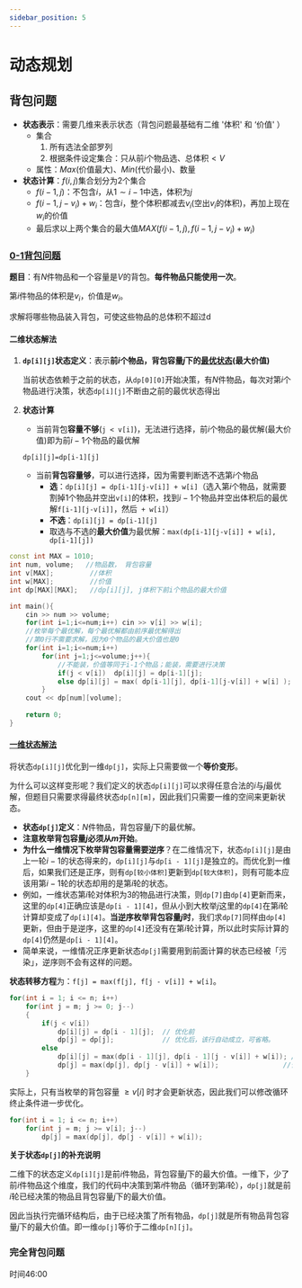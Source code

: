 ```yaml
---
sidebar_position: 5
---
```


# 动态规划

## 背包问题

- **状态表示**：需要几维来表示状态（背包问题最基础有二维 '体积' 和 ‘价值' ）
  - 集合
    1. 所有选法全部罗列
    2. 根据条件设定集合：只从前$i$个物品选、总体积$<V$
  - 属性：$Max$(价值最大)、$Min$(代价最小)、数量
- **状态计算**：$f(i,j)$集合划分为$2$个集合
  - $f(i-1,j)$：不包含$i$，从$1\sim i-1$中选，体积为$j$
  - $f(i-1,j-v_i)+w_i$：包含$i$，整个体积都减去$v_i$(空出$v_i$的体积)，再加上现在$w_i$的价值
  - 最后求以上两个集合的最大值$MAX(f(i-1,j),f(i-1,j-v_i)+w_i)$

### [0-1背包问题](https://www.acwing.com/problem/content/2/)

**题目**：有$N$件物品和一个容量是$V$的背包。**每件物品只能使用一次**。

第$i$件物品的体积是$v_i$，价值是$w_i$。

求解将哪些物品装入背包，可使这些物品的总体积不超过d

#### 二维状态解法

1. **`dp[i][j]`状态定义**：表示**前$i$个物品，背包容量$j$下的<u>最优状态</u>(最大价值)**

   当前状态依赖于之前的状态，从`dp[0][0]`开始决策，有$N$件物品，每次对第$i$个物品进行决策，状态`dp[i][j]`不断由之前的最优状态得出

2. **状态计算**

   - 当前背包**容量不够**(`j < v[i]`)，无法进行选择，前$i$个物品的最优解(最大价值)即为前$i-1$个物品的最优解

   `dp[i][j]=dp[i-1][j]`

   - 当前**背包容量够**，可以进行选择，因为需要判断选不选第$i$个物品
     - **选**：`dp[i][j] = dp[i-1][j-v[i]] + w[i]`（选入第$i$个物品，就需要割掉$1$个物品并空出`v[i]`的体积，找到$i-1$个物品并空出体积后的最优解`f[i-1][j-v[i]]`，然后` + w[i]`）
     - **不选**：`dp[i][j] = dp[i-1][j]`
     - 取选与不选的**最大价值**为最优解：`max(dp[i-1][j-v[i]] + w[i], dp[i-1][j])`

```cpp
const int MAX = 1010;
int num, volume;   //物品数， 背包容量
int v[MAX];         //体积
int w[MAX];         //价值
int dp[MAX][MAX];   //dp[i][j], j体积下前i个物品的最大价值 

int main(){
    cin >> num >> volume;
    for(int i=1;i<=num;i++) cin >> v[i] >> w[i];
    //枚举每个最优解，每个最优解都由前序最优解得出
    //第0行不需要求解，因为0个物品的最大价值也是0
    for(int i=1;i<=num;i++)
        for(int j=1;j<=volume;j++){
            //不能装，价值等同于i-1个物品；能装，需要进行决策
            if(j < v[i])  dp[i][j] = dp[i-1][j];
            else dp[i][j] = max( dp[i-1][j], dp[i-1][j-v[i]] + w[i] );
        }
    cout << dp[num][volume];
    
    return 0;
}
```

#### [一维状态解法](https://www.acwing.com/solution/content/1374/)

将状态`dp[i][j]`优化到一维`dp[j]`，实际上只需要做一个**等价变形**。

为什么可以这样变形呢？我们定义的状态`dp[i][j]`可以求得任意合法的$i$与$j$最优解，但题目只需要求得最终状态`dp[n][m]`，因此我们只需要一维的空间来更新状态。

- **状态`dp[j]`定义**：$N$件物品，背包容量$j$下的最优解。
- **注意枚举背包容量$j$必须从$m$开始**。
- **为什么一维情况下枚举背包容量需要逆序**？在二维情况下，状态`dp[i][j]`是由上一轮$i - 1$的状态得来的，`dp[i][j]`与`dp[i - 1][j]`是独立的。而优化到一维后，如果我们还是正序，则有`dp[较小体积]`更新到`dp[较大体积]`，则有可能本应该用第$i-1$轮的状态却用的是第$i$轮的状态。
- 例如，一维状态第$i$轮对体积为$3$的物品进行决策，则`dp[7]`由`dp[4]`更新而来，这里的`dp[4]`正确应该是`dp[i - 1][4]`，但从小到大枚举$j$这里的`dp[4]`在第$i$轮计算却变成了`dp[i][4]`。**当逆序枚举背包容量$j$时**，我们求`dp[7]`同样由`dp[4]`更新，但由于是逆序，这里的`dp[4]`还没有在第$i$轮计算，所以此时实际计算的`dp[4]`仍然是`dp[i - 1][4]`。
- 简单来说，一维情况正序更新状态`dp[j]`需要用到前面计算的状态已经被「污染」，逆序则不会有这样的问题。

**状态转移方程**为：`f[j] = max(f[j], f[j - v[i]] + w[i]`。

```cpp
for(int i = 1; i <= n; i++) 
    for(int j = m; j >= 0; j--)
    {
        if(j < v[i]) 
            dp[i][j] = dp[i - 1][j];  // 优化前
            dp[j] = dp[j];            // 优化后，该行自动成立，可省略。
        else    
            dp[i][j] = max(dp[i - 1][j], dp[i - 1][j - v[i]] + w[i]); //优化前
            dp[j] = max(dp[j], dp[j - v[i]] + w[i]);                //优化后
    } 
```

实际上，只有当枚举的背包容量 $\geq v[i]$ 时才会更新状态，因此我们可以修改循环终止条件进一步优化。

```cpp
for(int i = 1; i <= n; i++)
    for(int j = m; j >= v[i]; j--)  
       	dp[j] = max(dp[j], dp[j - v[i]] + w[i]);
```

**关于状态`dp[j]`的补充说明**

二维下的状态定义`dp[i][j]`是前$i$件物品，背包容量$j$下的最大价值。一维下，少了前$i$件物品这个维度，我们的代码中决策到第$i$件物品（循环到第$i$轮），`dp[j]`就是前$i$轮已经决策的物品且背包容量$j$下的最大价值。

因此当执行完循环结构后，由于已经决策了所有物品，`dp[j]`就是所有物品背包容量$j$下的最大价值。即一维`dp[j]`等价于二维`dp[n][j]`。

### 完全背包问题

时间46:00
